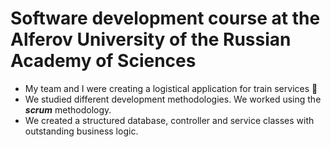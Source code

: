 # Software development course at the Alferov University of the Russian Academy of Sciences

- My team and I were creating a logistical application for train services 🚂
- We studied different development methodologies. We worked using the ***scrum*** methodology.
- We created a structured database, controller and service classes with outstanding business logic.

